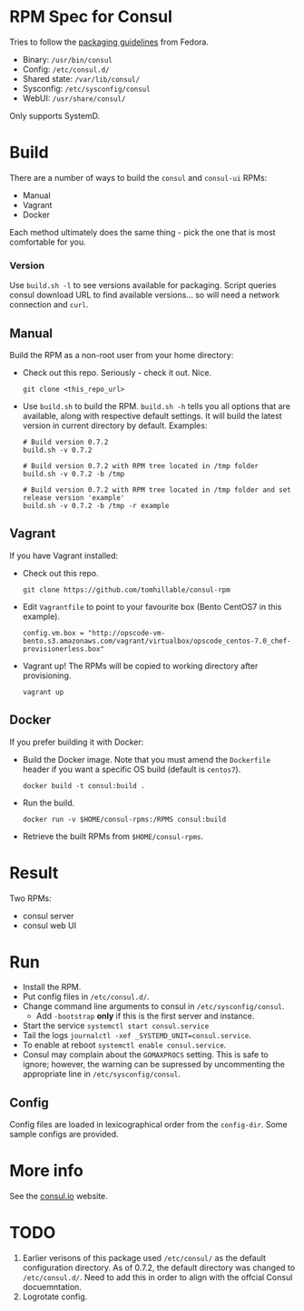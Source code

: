 # RPM Spec for Consul

Tries to follow the [packaging guidelines](https://fedoraproject.org/wiki/Packaging:Guidelines) from Fedora.

* Binary: `/usr/bin/consul`
* Config: `/etc/consul.d/`
* Shared state: `/var/lib/consul/`
* Sysconfig: `/etc/sysconfig/consul`
* WebUI: `/usr/share/consul/`

Only supports SystemD.

# Build

There are a number of ways to build the `consul` and `consul-ui` RPMs:
* Manual
* Vagrant
* Docker

Each method ultimately does the same thing - pick the one that is most comfortable for you.

### Version

Use `build.sh -l` to see versions available for packaging. Script queries consul download URL to find available versions... so will need a network connection and `curl`.

## Manual

Build the RPM as a non-root user from your home directory:

* Check out this repo. Seriously - check it out. Nice.
    ```
    git clone <this_repo_url>
    ```

* Use `build.sh` to build the RPM. `build.sh -h` tells you all options that are available, along with respective default settings. It will build the latest version in current directory by default. Examples:
    ```
    # Build version 0.7.2
    build.sh -v 0.7.2

    # Build version 0.7.2 with RPM tree located in /tmp folder
    build.sh -v 0.7.2 -b /tmp

    # Build version 0.7.2 with RPM tree located in /tmp folder and set release version 'example'
    build.sh -v 0.7.2 -b /tmp -r example
    ```

## Vagrant

If you have Vagrant installed:

* Check out this repo.
    ```
    git clone https://github.com/tomhillable/consul-rpm
    ```

* Edit `Vagrantfile` to point to your favourite box (Bento CentOS7 in this example).
    ```
    config.vm.box = "http://opscode-vm-bento.s3.amazonaws.com/vagrant/virtualbox/opscode_centos-7.0_chef-provisionerless.box"
    ```

* Vagrant up! The RPMs will be copied to working directory after provisioning.
    ```
    vagrant up
    ```

## Docker

If you prefer building it with Docker:

* Build the Docker image. Note that you must amend the `Dockerfile` header if you want a specific OS build (default is `centos7`).
    ```
    docker build -t consul:build .
    ```

* Run the build.
    ```
    docker run -v $HOME/consul-rpms:/RPMS consul:build
    ```

* Retrieve the built RPMs from `$HOME/consul-rpms`.

# Result

Two RPMs:
- consul server
- consul web UI

# Run

* Install the RPM.
* Put config files in `/etc/consul.d/`.
* Change command line arguments to consul in `/etc/sysconfig/consul`.
  * Add `-bootstrap` **only** if this is the first server and instance.
* Start the service
    `systemctl start consul.service`
* Tail the logs
    `journalctl -xef _SYSTEMD_UNIT=consul.service`.
* To enable at reboot `systemctl enable consul.service`.
* Consul may complain about the `GOMAXPROCS` setting. This is safe to ignore;
  however, the warning can be supressed by uncommenting the appropriate line in
  `/etc/sysconfig/consul`.

## Config

Config files are loaded in lexicographical order from the `config-dir`. Some
sample configs are provided.

# More info

See the [consul.io](http://www.consul.io) website.

# TODO

1. Earlier verisons of this package used `/etc/consul/` as the default
configuration directory. As of 0.7.2, the default directory was changed to
`/etc/consul.d/`. Need to add this in order to align with the offcial Consul docuemntation.
2. Logrotate config.
